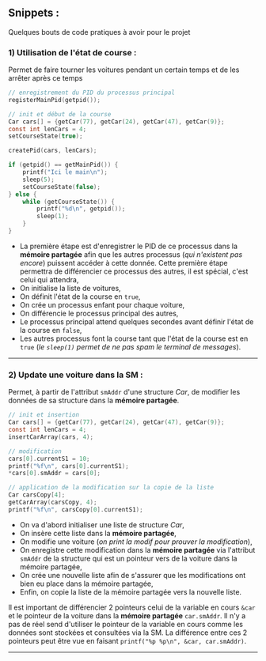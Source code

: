 ## Snippets : 
Quelques bouts de code pratiques à avoir pour le projet

### 1) Utilisation de l'état de course :
Permet de faire tourner les voitures pendant un certain temps
et de les arrêter après ce temps
```c
// enregistrement du PID du processus principal
registerMainPid(getpid());

// init et début de la course
Car cars[] = {getCar(77), getCar(24), getCar(47), getCar(9)};
const int lenCars = 4;
setCourseState(true);

createPid(cars, lenCars);

if (getpid() == getMainPid()) {
    printf("Ici le main\n");
    sleep(5);
    setCourseState(false);
} else {
    while (getCourseState()) {
        printf("%d\n", getpid());
        sleep(1);
    }
}
```

* La première étape est d'enregistrer le PID de ce processus
dans la **mémoire partagée** afin que les autres processus
(*qui n'existent pas encore*) puissent accéder à cette donnée.
Cette première étape permettra de différencier ce processus
des autres, il est spécial, c'est celui qui attendra,
* On initialise la liste de voitures,
* On définit l'état de la course en `true`,
* On crée un processus enfant pour chaque voiture,
* On différencie le processus principal des autres,
* Le processus principal attend quelques secondes avant
définir l'état de la course en `false`,
* Les autres processus font la course tant que l'état de la
course est en `true` (*le *`sleep(1)`* permet de ne pas spam
le terminal de messages*).

***
### 2) Update une voiture dans la SM :
Permet, à partir de l'attribut `smAddr` d'une structure *Car*,
de modifier les données de sa structure dans la 
**mémoire partagée**.
```c
// init et insertion
Car cars[] = {getCar(77), getCar(24), getCar(47), getCar(9)};
const int lenCars = 4;
insertCarArray(cars, 4);

// modification
cars[0].currentS1 = 10;
printf("%f\n", cars[0].currentS1);
*cars[0].smAddr = cars[0];

// application de la modification sur la copie de la liste
Car carsCopy[4];
getCarArray(carsCopy, 4);
printf("%f\n", carsCopy[0].currentS1);
```

* On va d'abord initialiser une liste de structure *Car*,
* On insère cette liste dans la **mémoire partagée**,
* On modifie une voiture (*on print la modif pour
prouver la modification*),
* On enregistre cette modification dans la **mémoire
partagée** via l'attribut `smAddr` de la structure qui est
un pointeur vers de la voiture dans la mémoire partagée,
* On crée une nouvelle liste afin de s'assurer que les
modifications ont bien eu place dans la mémoire partagée,
* Enfin, on copie la liste de la mémoire partagée vers la
nouvelle liste.

Il est important de différencier 2 pointeurs celui de la 
variable en cours `&car` et le pointeur de la voiture dans
la **mémoire partagée** `car.smAddr`. Il n'y a pas de réel send
d'utiliser le pointeur de la variable en cours comme les
données sont stockées et consultées via la SM.
La différence entre ces 2 pointeurs peut être vue en faisant
`printf("%p %p\n", &car, car.smAddr)`.
***
